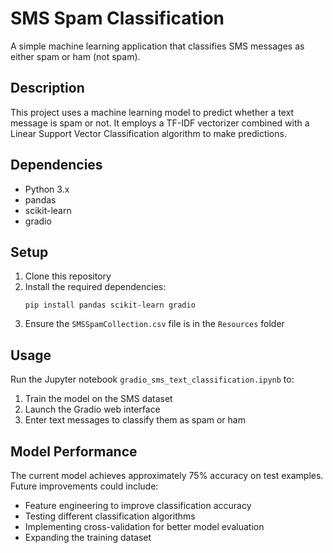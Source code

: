 # SMS Spam Classification

A simple machine learning application that classifies SMS messages as either spam or ham (not spam).

## Description

This project uses a machine learning model to predict whether a text message is spam or not. It employs a TF-IDF vectorizer combined with a Linear Support Vector Classification algorithm to make predictions.

## Dependencies

- Python 3.x
- pandas
- scikit-learn
- gradio

## Setup

1. Clone this repository
2. Install the required dependencies:
   ```
   pip install pandas scikit-learn gradio
   ```
3. Ensure the `SMSSpamCollection.csv` file is in the `Resources` folder

## Usage

Run the Jupyter notebook `gradio_sms_text_classification.ipynb` to:
1. Train the model on the SMS dataset
2. Launch the Gradio web interface
3. Enter text messages to classify them as spam or ham

## Model Performance

The current model achieves approximately 75% accuracy on test examples. Future improvements could include:
- Feature engineering to improve classification accuracy
- Testing different classification algorithms
- Implementing cross-validation for better model evaluation
- Expanding the training dataset
